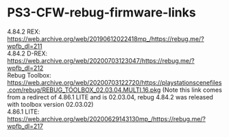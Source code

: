 # PS3-CFW-rebug-firmware-links
 
4.84.2 REX: https://web.archive.org/web/20190612022418mp_/https://rebug.me/?wpfb_dl=211 <br>
4.84.2 D-REX: https://web.archive.org/web/20200703123047/https://rebug.me/?wpfb_dl=212 <br>
Rebug Toolbox: https://web.archive.org/web/20200703122720/https://playstationscenefiles.com/rebug/REBUG_TOOLBOX_02.03.04.MULTI.16.pkg (Note this link comes from a redirect of 4.86.1 LITE and is 02.03.04, rebug 4.84.2 was released with toolbox version 02.03.02) <br>
4.86.1 LITE: https://web.archive.org/web/20200629143130mp_/https://rebug.me/?wpfb_dl=217